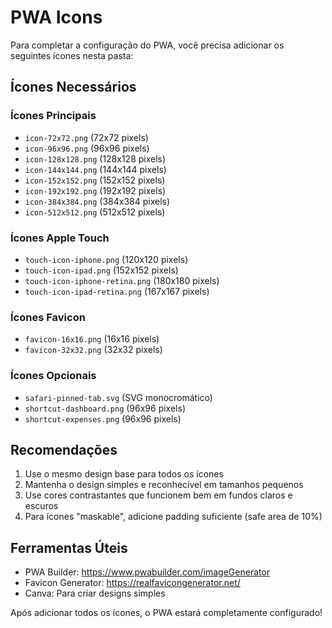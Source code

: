 # PWA Icons

Para completar a configuração do PWA, você precisa adicionar os seguintes ícones nesta pasta:

## Ícones Necessários

### Ícones Principais
- `icon-72x72.png` (72x72 pixels)
- `icon-96x96.png` (96x96 pixels)
- `icon-128x128.png` (128x128 pixels)
- `icon-144x144.png` (144x144 pixels)
- `icon-152x152.png` (152x152 pixels)
- `icon-192x192.png` (192x192 pixels)
- `icon-384x384.png` (384x384 pixels)
- `icon-512x512.png` (512x512 pixels)

### Ícones Apple Touch
- `touch-icon-iphone.png` (120x120 pixels)
- `touch-icon-ipad.png` (152x152 pixels)
- `touch-icon-iphone-retina.png` (180x180 pixels)
- `touch-icon-ipad-retina.png` (167x167 pixels)

### Ícones Favicon
- `favicon-16x16.png` (16x16 pixels)
- `favicon-32x32.png` (32x32 pixels)

### Ícones Opcionais
- `safari-pinned-tab.svg` (SVG monocromático)
- `shortcut-dashboard.png` (96x96 pixels)
- `shortcut-expenses.png` (96x96 pixels)

## Recomendações

1. Use o mesmo design base para todos os ícones
2. Mantenha o design simples e reconhecível em tamanhos pequenos
3. Use cores contrastantes que funcionem bem em fundos claros e escuros
4. Para ícones "maskable", adicione padding suficiente (safe area de 10%)

## Ferramentas Úteis

- PWA Builder: https://www.pwabuilder.com/imageGenerator
- Favicon Generator: https://realfavicongenerator.net/
- Canva: Para criar designs simples

Após adicionar todos os ícones, o PWA estará completamente configurado!
